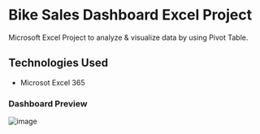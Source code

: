 # Bike Sales Dashboard Excel Project
Microsoft Excel Project to analyze & visualize data by using Pivot Table.

## Technologies Used

* Microsot Excel 365

### Dashboard Preview
![image](https://github.com/princedagar71/Bike-Sales-Dashboard-Excel-Project/assets/34060348/5aaedcd2-9a7d-43dc-a2e1-66c864a1cc35)



